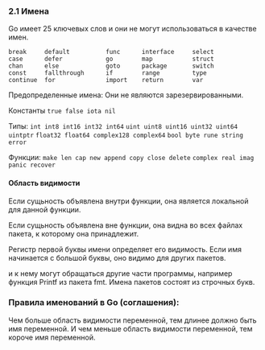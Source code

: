 ### 2.1 Имена

Go имеет 25 ключевых слов и они не могут использоваться в качестве имен.

```
break     default          func      interface     select
case      defer            go        map           struct
chan      else             goto      package       switch
const     fallthrough      if        range         type
continue  for              import    return        var
```

Предопределенные имена:
Они не являются зарезервированными.

Константы ```true false iota nil```

Типы:     ```int int8 int16 int32 int64```
          ```uint uint8 uint16 uint32 uint64 uintptr```
          ```float32 float64 complex128 complex64```
          ```bool byte rune string error```

Функции:  ```make len cap new append copy close delete```
          ```complex real imag panic recover```


#### Область видимости

Если сущьность объявлена внутри функции, она является локальной
для данной функции.

Если сущьность объявлена вне функции, она видна во всех файлах пакета,
к которому она принадлежит.

Регистр первой буквы имени определяет его видимость.
Если имя начинается с большой буквы, оно видимо для других пакетов.

и к нему могут обращаться другие части программы, например функция Printf из пакета fmt.
Имена пакетов состоят из строчных букв.

### Правила именований в Go (соглашения):

Чем больше область видимости переменной, тем длинее должно быть имя переменной.
И чем меньше область видимости переменной, тем короче имя переменной.